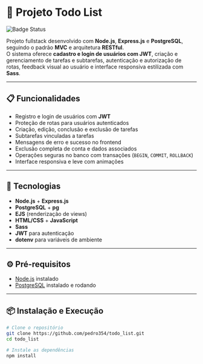 # 📝 Projeto Todo List

![Badge Status](https://img.shields.io/badge/Status-Done-green)

Projeto fullstack desenvolvido com **Node.js**, **Express.js** e **PostgreSQL**, seguindo o padrão **MVC** e arquitetura **RESTful**.  
O sistema oferece **cadastro e login de usuários com JWT**, criação e gerenciamento de tarefas e subtarefas, autenticação e autorização de rotas, feedback visual ao usuário e interface responsiva estilizada com **Sass**.

---

## 📋 Funcionalidades

- Registro e login de usuários com **JWT**
- Proteção de rotas para usuários autenticados
- Criação, edição, conclusão e exclusão de tarefas
- Subtarefas vinculadas a tarefas
- Mensagens de erro e sucesso no frontend
- Exclusão completa de conta e dados associados
- Operações seguras no banco com transações (`BEGIN`, `COMMIT`, `ROLLBACK`)
- Interface responsiva e leve com animações

---

## 🚀 Tecnologias

- **Node.js** + **Express.js**
- **PostgreSQL** + **pg**
- **EJS** (renderização de views)
- **HTML/CSS** + **JavaScript**
- **Sass**
- **JWT** para autenticação
- **dotenv** para variáveis de ambiente

---

## ⚙️ Pré-requisitos

- [Node.js](https://nodejs.org/en/) instalado
- [PostgreSQL](https://www.postgresql.org/download/) instalado e rodando

---

## 📦 Instalação e Execução

```bash
# Clone o repositório
git clone https://github.com/pedro354/todo_list.git
cd todo_list

# Instale as dependências
npm install